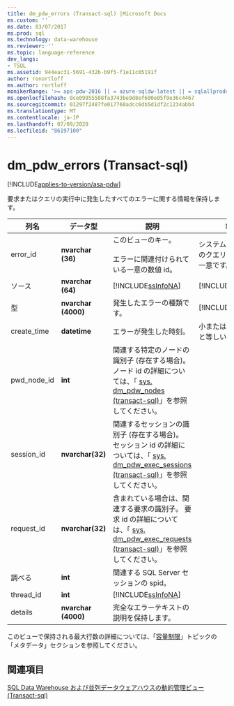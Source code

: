 ```yaml
---
title: dm_pdw_errors (Transact-sql) |Microsoft Docs
ms.custom: ''
ms.date: 03/07/2017
ms.prod: sql
ms.technology: data-warehouse
ms.reviewer: ''
ms.topic: language-reference
dev_langs:
- TSQL
ms.assetid: 944eac31-5691-432b-b9f5-f1e11c05191f
author: ronortloff
ms.author: rortloff
monikerRange: '>= aps-pdw-2016 || = azure-sqldw-latest || = sqlallproducts-allversions'
ms.openlocfilehash: 0ce09955508fa3743be9d8ef600e05f0e36c4467
ms.sourcegitcommit: 01297f2487fe017760adcc6db5d1df2c1234abb4
ms.translationtype: MT
ms.contentlocale: ja-JP
ms.lasthandoff: 07/09/2020
ms.locfileid: "86197100"
---
```

# <a name="sysdm_pdw_errors-transact-sql"></a>dm_pdw_errors (Transact-sql)
[!INCLUDE[applies-to-version/asa-pdw](../../includes/applies-to-version/asa-pdw.md)]

  要求またはクエリの実行中に発生したすべてのエラーに関する情報を保持します。  
  
|列名|データ型|説明|範囲|  
|-----------------|---------------|-----------------|-----------|  
|error_id|**nvarchar (36)**|このビューのキー。<br /><br /> エラーに関連付けられている一意の数値 id。|システム内のすべてのクエリエラー間で一意です。|  
|ソース|**nvarchar (64)**|[!INCLUDE[ssInfoNA](../../includes/ssinfona-md.md)]|[!INCLUDE[ssInfoNA](../../includes/ssinfona-md.md)]|  
|型|**nvarchar (4000)**|発生したエラーの種類です。|[!INCLUDE[ssInfoNA](../../includes/ssinfona-md.md)]|  
|create_time|**datetime**|エラーが発生した時刻。|小または現在の時刻と等しい。|  
|pwd_node_id|**int**|関連する特定のノードの識別子 (存在する場合)。 ノード id の詳細については、「 [sys. dm_pdw_nodes &#40;transact-sql&#41;](../../relational-databases/system-dynamic-management-views/sys-dm-pdw-nodes-transact-sql.md)」を参照してください。||  
|session_id|**nvarchar(32)**|関連するセッションの識別子 (存在する場合)。 セッション id の詳細については、「 [sys. dm_pdw_exec_sessions &#40;transact-sql&#41;](../../relational-databases/system-dynamic-management-views/sys-dm-pdw-exec-sessions-transact-sql.md)」を参照してください。||  
|request_id|**nvarchar(32)**|含まれている場合は、関連する要求の識別子。 要求 id の詳細については、「 [sys. dm_pdw_exec_requests &#40;transact-sql&#41;](../../relational-databases/system-dynamic-management-views/sys-dm-pdw-exec-requests-transact-sql.md)」を参照してください。||  
|調べる|**int**|関連する SQL Server セッションの spid。||  
|thread_id|**int**|[!INCLUDE[ssInfoNA](../../includes/ssinfona-md.md)]||  
|details|**nvarchar (4000)**|完全なエラーテキストの説明を保持します。||  
  
 このビューで保持される最大行数の詳細については、「[容量制限](/azure/sql-data-warehouse/sql-data-warehouse-service-capacity-limits#metadata)」トピックの「メタデータ」セクションを参照してください。  
  
## <a name="see-also"></a>関連項目  
 [SQL Data Warehouse および並列データウェアハウスの動的管理ビュー &#40;Transact-sql&#41;](../../relational-databases/system-dynamic-management-views/sql-and-parallel-data-warehouse-dynamic-management-views.md)  
  
  
